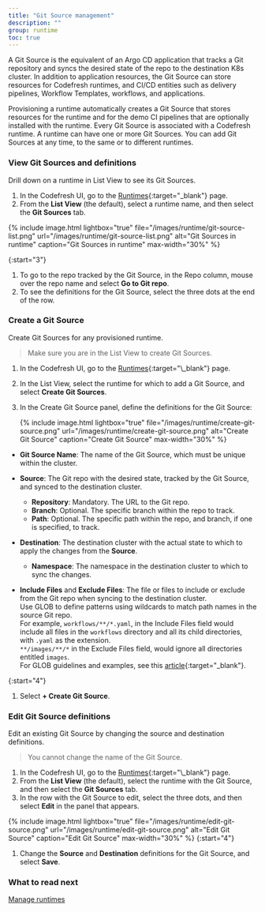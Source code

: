 ```yaml
---
title: "Git Source management"
description: ""
group: runtime
toc: true
---
```



A Git Source is the equivalent of an Argo CD application that tracks a Git repository and syncs the desired state of the repo to the destination K8s cluster. In addition to application resources, the Git Source can store resources for Codefresh runtimes, and CI/CD entities such as delivery pipelines, Workflow Templates, workflows, and applications.  
  
Provisioning a runtime automatically creates a Git Source that stores resources for the runtime and for the demo CI pipelines that are optionally installed with the runtime. Every Git Source is associated with a Codefresh runtime. A runtime can have one or more Git Sources. You can add Git Sources at any time, to the same or to different runtimes.  


### View Git Sources and definitions
Drill down on a runtime in List View to see its Git Sources. 

1. In the Codefresh UI, go to the [Runtimes](https://g.codefresh.io/2.0/account-settings/runtimes){:target="\_blank"} page.
1. From the **List View** (the default), select a runtime name, and then select the **Git Sources** tab.  

  {% include 
	image.html 
	lightbox="true" 
	file="/images/runtime/git-source-list.png" 
	url="/images/runtime/git-source-list.png" 
	alt="Git Sources in runtime" 
	caption="Git Sources in runtime"
    max-width="30%" 
%}

{:start="3"}
1. To go to the repo tracked by the Git Source, in the Repo column, mouse over the repo name and select **Go to Git repo**.
1. To see the definitions for the Git Source, select the three dots at the end of the row.

### Create a Git Source
Create Git Sources for any provisioned runtime.  

>Make sure you are in the List View to create Git Sources. 

1. In the Codefresh UI, go to the [Runtimes](https://g.codefresh.io/2.0/account-settings/runtimes**){:target="\_blank"} page.
1. In the List View, select the runtime for which to add a Git Source, and select **Create Git Sources**.
1. In the Create Git Source panel, define the definitions for the Git Source: 

     {% include 
	image.html 
	lightbox="true" 
	file="/images/runtime/create-git-source.png" 
	url="/images/runtime/create-git-source.png" 
	alt="Create Git Source" 
	caption="Create Git Source"
    max-width="30%" 
%}

  * **Git Source Name**: The name of the Git Source, which must be unique within the cluster.
  * **Source**: The Git repo with the desired state, tracked by the Git Source, and synced to the destination cluster.  
    * **Repository**: Mandatory. The URL to the Git repo.  
    * **Branch**: Optional. The specific branch within the repo to track.  
    * **Path**: Optional. The specific path within the repo, and branch, if one is specified, to track.  
  * **Destination**: The destination cluster with the actual state to which to apply the changes from the **Source**.  
    * **Namespace**: The namespace in the destination cluster to which to sync the changes.  

  * **Include Files** and **Exclude Files**: The file or files to include or exclude from the Git repo when syncing to the destination cluster.  
    Use GLOB to define patterns using wildcards to match path names in the source Git repo.  
	For example, `workflows/**/*.yaml`, in the Include Files field would include all files in the `workflows` directory and all its child directories, with `.yaml` as the extension.  
    `**/images/**/*` in the Exclude Files field, would ignore all directories entitled `images`.  
	For GLOB guidelines and examples, see this [article](https://deepsource.io/blog/glob-file-patterns/){:target="\_blank"}.

{:start="4"}
1. Select **+ Create Git Source**.

### Edit Git Source definitions
Edit an existing Git Source by changing the source and destination definitions.  
> You cannot change the name of the Git Source.

1. In the Codefresh UI, go to the [Runtimes](https://g.codefresh.io/2.0/account-settings/runtimes**){:target="\_blank"} page.
1. From the **List View** (the default), select the runtime with the Git Source, and then select the **Git Sources** tab.  
1. In the row with the Git Source to edit, select the three dots, and then select **Edit** in the panel that appears.

{% include 
	image.html 
	lightbox="true" 
	file="/images/runtime/edit-git-source.png" 
	url="/images/runtime/edit-git-source.png" 
	alt="Edit Git Source" 
	caption="Edit Git Source"
    max-width="30%" 
%}
{:start="4"}
1. Change the **Source** and **Destination** definitions for the Git Source, and select **Save**. 

### What to read next
[Manage runtimes]({{site.baseurl}}/docs/runtime/monitor-manage-runtimes/)

